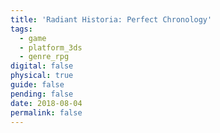 ```yaml
---
title: 'Radiant Historia: Perfect Chronology'
tags:
  - game
  - platform_3ds
  - genre_rpg
digital: false
physical: true
guide: false
pending: false
date: 2018-08-04
permalink: false
---
```

